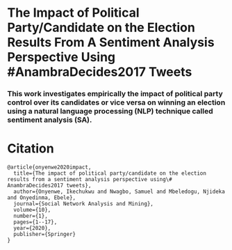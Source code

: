 # The Impact of Political Party/Candidate on the Election Results From A Sentiment Analysis Perspective Using #AnambraDecides2017 Tweets
### This work investigates empirically the impact of political party control over its candidates or vice versa on winning an election using a natural language processing (NLP) technique called sentiment analysis (SA).

# Citation
```
@article{onyenwe2020impact,
  title={The impact of political party/candidate on the election results from a sentiment analysis perspective using\# AnambraDecides2017 tweets},
  author={Onyenwe, Ikechukwu and Nwagbo, Samuel and Mbeledogu, Njideka and Onyedinma, Ebele},
  journal={Social Network Analysis and Mining},
  volume={10},
  number={1},
  pages={1--17},
  year={2020},
  publisher={Springer}
}
```
